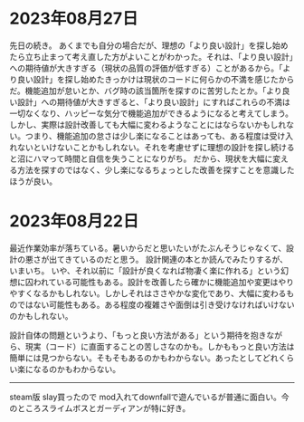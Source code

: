 # 2023年08月27日

先日の続き。
あくまでも自分の場合だが、理想の「より良い設計」を探し始めたら立ち止まって考え直した方がよいことがわかった。それは、「より良い設計」への期待値が大きすぎる（現状の品質の評価が低すぎる）ことがあるから。「より良い設計」を探し始めたきっかけは現状のコードに何らかの不満を感じたからだ。機能追加が怠いとか、バグ時の該当箇所を探すのに苦労したとか。「より良い設計」への期待値が大きすぎると、「より良い設計」にすればこれらの不満は一切なくなり、ハッピーな気分で機能追加ができるようになると考えてしまう。しかし、実際は設計改善しても大幅に変わるようなことにはならないかもしれない。つまり、機能追加の怠さは少し楽になることはあっても、ある程度は受け入れないといけないことかもしれない。それを考慮せずに理想の設計を探し続けると沼にハマって時間と自信を失うことになりがち。
だから、現状を大幅に変える方法を探すのではなく、少し楽になるちょっとした改善を探すことを意識したほうが良い。


# 2023年08月22日

最近作業効率が落ちている。暑いからだと思いたいがたぶんそうじゃなくて、設計の悪さが出てきているのだと思う。
設計関連の本とか読んでみたりするが、いまいち。
いや、それ以前に「設計が良くなれば物凄く楽に作れる」という幻想に囚われている可能性もある。設計を改善したら確かに機能追加や変更はやりやすくなるかもしれない。しかしそれはささやかな変化であり、大幅に変わるものではない可能性もある。ある程度の複雑さや面倒は引き受けなければいけないのかもしれない。


設計自体の問題というより、「もっと良い方法がある」という期待を抱きながら、現実（コード）に直面することの苦しさなのかも。しかももっと良い方法は簡単には見つからない。そもそもあるのかもわからない。あったとしてどれくらい楽になるのかもわからない。

---

steam版 slay買ったので mod入れてdownfallで遊んでいるが普通に面白い。今のところスライムボスとガーディアンが特に好き。